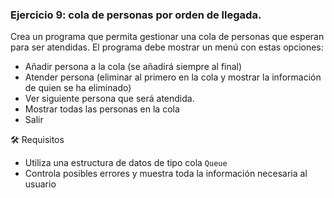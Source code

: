 ### Ejercicio 9: cola de personas por orden de llegada.

Crea un programa que permita gestionar una cola de personas que esperan para ser atendidas. El programa debe mostrar un menú con estas opciones:
- Añadir persona a la cola (se añadirá siempre al final)
- Atender persona (eliminar al primero en la cola y mostrar la información de quien se ha eliminado)
- Ver siguiente persona que será atendida.
- Mostrar todas las personas en la cola
- Salir

🛠️ Requisitos
- Utiliza una estructura de datos de tipo cola `Queue`
- Controla posibles errores y muestra toda la información necesaria al usuario
